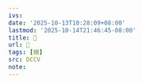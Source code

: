 ```yaml
---
ivs:
date: '2025-10-13T10:28:09+08:00'
lastmod: '2025-10-14T21:46:45-08:00'
title: 􁪥
url: 􁪥
tags: [蠟]
src: DCCV
note:
---
```

